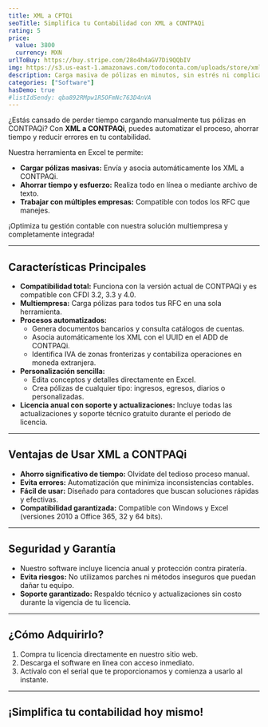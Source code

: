 ```yaml
---
title: XML a CPTQi
seoTitle: Simplifica tu Contabilidad con XML a CONTPAQi
rating: 5
price:
  value: 3800
  currency: MXN
urlToBuy: https://buy.stripe.com/28o4h4aGV7Di9QQbIV
img: https://s3.us-east-1.amazonaws.com/todoconta.com/uploads/store/xml-a-contpaqi.png
description: Carga masiva de pólizas en minutos, sin estrés ni complicaciones.
categories: ["Software"]
hasDemo: true
#listIdSendy: qba892RMpw1R5OFmNc763D4nVA
---
```

¿Estás cansado de perder tiempo cargando manualmente tus pólizas en CONTPAQi? Con **XML a CONTPAQi**, puedes automatizar el proceso, ahorrar tiempo y reducir errores en tu contabilidad.

Nuestra herramienta en Excel te permite:  
- **Cargar pólizas masivas:** Envía y asocia automáticamente los XML a CONTPAQi.  
- **Ahorrar tiempo y esfuerzo:** Realiza todo en línea o mediante archivo de texto.  
- **Trabajar con múltiples empresas:** Compatible con todos los RFC que manejes.  

¡Optimiza tu gestión contable con nuestra solución multiempresa y completamente integrada!

---

## Características Principales

- **Compatibilidad total:** Funciona con la versión actual de CONTPAQi y es compatible con CFDI 3.2, 3.3 y 4.0.  
- **Multiempresa:** Carga pólizas para todos tus RFC en una sola herramienta.  
- **Procesos automatizados:**  
  - Genera documentos bancarios y consulta catálogos de cuentas.  
  - Asocia automáticamente los XML con el UUID en el ADD de CONTPAQi.  
  - Identifica IVA de zonas fronterizas y contabiliza operaciones en moneda extranjera.  
- **Personalización sencilla:**  
  - Edita conceptos y detalles directamente en Excel.  
  - Crea pólizas de cualquier tipo: ingresos, egresos, diarios o personalizadas.  
- **Licencia anual con soporte y actualizaciones:** Incluye todas las actualizaciones y soporte técnico gratuito durante el periodo de licencia.

---

## Ventajas de Usar XML a CONTPAQi

- **Ahorro significativo de tiempo:** Olvídate del tedioso proceso manual.  
- **Evita errores:** Automatización que minimiza inconsistencias contables.  
- **Fácil de usar:** Diseñado para contadores que buscan soluciones rápidas y efectivas.  
- **Compatibilidad garantizada:** Compatible con Windows y Excel (versiones 2010 a Office 365, 32 y 64 bits).  

---

## Seguridad y Garantía

- Nuestro software incluye licencia anual y protección contra piratería.  
- **Evita riesgos:** No utilizamos parches ni métodos inseguros que puedan dañar tu equipo.  
- **Soporte garantizado:** Respaldo técnico y actualizaciones sin costo durante la vigencia de tu licencia.  

---

## ¿Cómo Adquirirlo?

1. Compra tu licencia directamente en nuestro sitio web.  
2. Descarga el software en línea con acceso inmediato.  
3. Actívalo con el serial que te proporcionamos y comienza a usarlo al instante.

---

## ¡Simplifica tu contabilidad hoy mismo!